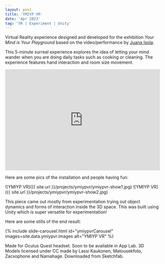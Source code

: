 ```yaml
---
layout: post
title: 'YMIYP VR'
date: 'Apr 2023'
tag: 'VR | Experiment | Unity'
---
```

Virtual Reality experience designed and developed for the exhibition *Your Mind is Your Playground* based on the video/performance by [Juana Isola](https://www.instagram.com/juanaisola/).

This 5-minute surreal experience explores the idea of letting your mind wander when you are doing daily tasks such as cooking or cleaning. The experience features hand interaction and room size movement.

<iframe width="100%" height="330" src="https://www.youtube.com/embed/Amk1ighSY88" frameborder="0" allowfullscreen></iframe>

Here are some pics of the installation and people having fun:

![YMIYP VR]({{ site.url }}/projects/ymiypvr/ymiypvr-show1.jpg)
![YMIYP VR]({{ site.url }}/projects/ymiypvr/ymiypvr-show2.jpg)

This piece came out mostly from experimentation trying out object dynamics and forms of interaction inside the 3D space. This was built using Unity which is super versatile for experimentation! 

Here are some stills of the end result:

{% include slide-carousel.html id="ymiypvrCarousel" images=site.data.ymiypvr.images alt="YMIYP VR" %}

Made for Oculus Quest headset. Soon to be available in App Lab.
3D Models licensed under CC made by Lassi Kaukonen, Matousekfoto, Zacxophone and Namahage. Downloaded from Sketchfab.
